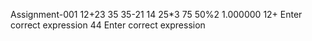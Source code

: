 Assignment-001
	12+23
	35
	35-21
	14
	25*3
	75
	50%2
	1.000000
	12+
	Enter correct expression
	44
	Enter correct expression




